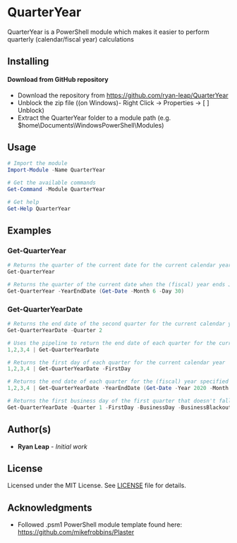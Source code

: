 # QuarterYear
QuarterYear is a PowerShell module which makes it easier to perform quarterly (calendar/fiscal year) calculations

## Installing
#### Download from GitHub repository

* Download the repository from https://github.com/ryan-leap/QuarterYear
* Unblock the zip file ((on Windows)- Right Click -> Properties -> [ ] Unblock)
* Extract the QuarterYear folder to a module path (e.g. $home\Documents\WindowsPowerShell\Modules)

## Usage
```powershell
# Import the module
Import-Module -Name QuarterYear

# Get the available commands
Get-Command -Module QuarterYear

# Get help
Get-Help QuarterYear
```

## Examples
### Get-QuarterYear
```powershell
# Returns the quarter of the current date for the current calendar year
Get-QuarterYear

# Returns the quarter of the current date when the (fiscal) year ends June 30th
Get-QuarterYear -YearEndDate (Get-Date -Month 6 -Day 30)
```
### Get-QuarterYearDate
```powershell
# Returns the end date of the second quarter for the current calendar year
Get-QuarterYearDate -Quarter 2

# Uses the pipeline to return the end date of each quarter for the current calendar year
1,2,3,4 | Get-QuarterYearDate

# Returns the first day of each quarter for the current calendar year
1,2,3,4 | Get-QuarterYearDate -FirstDay

# Returns the end date of each quarter for the (fiscal) year specified
1,2,3,4 | Get-QuarterYearDate -YearEndDate (Get-Date -Year 2020 -Month 6 -Day 30)

# Returns the first business day of the first quarter that doesn't fall on one of the provided holidays (business blackout dates)
Get-QuarterYearDate -Quarter 1 -FirstDay -BusinessDay -BusinessBlackoutDate ((Get-Date -Month 1 -Day 1),(Get-Date -Month 12 -Day 25))
```

## Author(s)

* **Ryan Leap** - *Initial work*

## License

Licensed under the MIT License.  See [LICENSE](LICENSE.md) file for details.

## Acknowledgments

* Followed .psm1 PowerShell module template found here: https://github.com/mikefrobbins/Plaster
